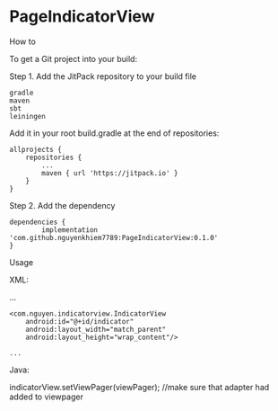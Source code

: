 # PageIndicatorView


How to

To get a Git project into your build:

Step 1. Add the JitPack repository to your build file

    gradle
    maven
    sbt
    leiningen

Add it in your root build.gradle at the end of repositories:

	allprojects {
		repositories {
			...
			maven { url 'https://jitpack.io' }
		}
	}

Step 2. Add the dependency

	dependencies {
	        implementation 'com.github.nguyenkhiem7789:PageIndicatorView:0.1.0'
	}
	
Usage

XML:

<RelativeLayout>
    ...

	<com.nguyen.indicatorview.IndicatorView
        android:id="@+id/indicator"
        android:layout_width="match_parent"
        android:layout_height="wrap_content"/>

    ...
</RelativeLayout>

Java:

  indicatorView.setViewPager(viewPager); //make sure that adapter had added to viewpager

